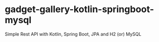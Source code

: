 # gadget-gallery-kotlin-springboot-mysql
Simple Rest API with Kotlin, Spring Boot, JPA and H2 (or) MySQL
